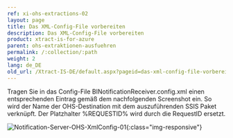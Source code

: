 ```yaml
---
ref: xi-ohs-extractions-02
layout: page
title: Das XML-Config-File vorbereiten
description: Das XML-Config-File vorbereiten
product: xtract-is-for-azure
parent: ohs-extraktionen-ausfuehren
permalink: /:collection/:path
weight: 2
lang: de_DE
old_url: /Xtract-IS-DE/default.aspx?pageid=das-xml-config-file-vorbereiten
---
```


Tragen Sie in das Config-File BINotificationReceiver.config.xml einen entsprechenden Eintrag gemäß dem nachfolgenden Screenshot ein. So wird der Name der OHS-Destination mit dem auszuführenden SSIS Paket verknüpft. Der Platzhalter %REQUESTID% wird durch die RequestID ersetzt.

![Notification-Server-OHS-XmlConfig-01](/img/content/Notification-Server-OHS-XmlConfig-01.png){:class="img-responsive"}